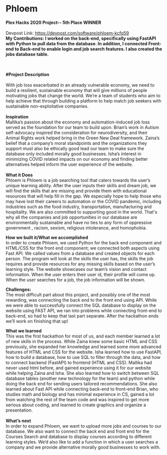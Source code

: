 # Phloem
<strong>Plex Hacks 2020 Project-- 5th Place WINNER</strong><br>
<br>
Devpost Link: https://devpost.com/software/phloem-kcfq59
<br>
<strong>My Contributions: I worked on the back-end, specifically using FastAPI with Python to pull data from the database. In addition, I connected Front-end to Back-end to enable login and job search features. I also created the jobs database table.</p>
</strong><br><br><strong>
	#Project Description</strong><br><br>
  With job loss exacerbated in an already vulnerable economy, we need to build a resilient, sustainable economy that will give millions of people motivating jobs that change the world. We’re a team of students who aim to help achieve that through building a platform to help match job seekers with sustainable non-exploitative companies.
<br><br><strong>Inspiration</strong><br>
  Mallika’s passion about the economy and automation-induced job loss served as the foundation for our team to build upon. Brian’s work in Autism self-advocacy inspired the consideration for neurodiversity, and their Animal Rights work helped bring in the Green New Deal framework. Zaina’s belief that a company’s moral standpoints and the organizations they support must also be ethically good lead our team to make sure the database only included morally good businesses. Isha’s interest in minimizing COVID related impacts on our economy and finding better alternatives helped inform the user experience of the website.
  <br><br>
<strong>What it Does</strong><br>
	Phloem is Phloem is a job searching tool that caters towards the user’s unique learning ability. After the user inputs their skills and dream job, we will find the skills that are missing and provide them with educational resources that will help fill in the gap. We especially hope to help those who may have lost their careers to automation or the COVID pandemic, including industries such as the food industry, transportation, manufacturing and hospitality. We are also committed to supporting good in the world. That's why all the companies and job opportunities in our database are environmentally sustainable and have no ties to any form of oppressive government , racism, sexism, religious intolerance, and homophobia.<br>

<strong>How we built it/What we accomplished</strong><br>
	In order to create Phloem, we used Python for the back end component and HTML/CSS for the front end component; we connected both aspects using Fast API. We called values from a database and created objects for each person. The program will look at the skills the user has, the skills the job requires and provide resources for any missing skills based on the user’s learning style. The website showcases our team’s vision and contact information. When the user enters their user id, their profile will come up. When the user searches for a job, the job information will be shown.

<strong>Challenges:</strong><br>
	The most difficult part about this project, and possibly one of the most rewarding, was connecting the back end to the front end using API. While we were able to successfully connect the SQL database to display on the website using FAST API, we ran into problems while connecting front-end to back-end, so had to keep that last part separate. After the hackathon ends we’ll work on finishing that up!

<strong>What we learned</strong><br>
This was the first hackathon for most of us, and each member learned a lot of new skills in the process. While Zaina knew some basic HTML and CSS previously, she expanded her knowledge and learned some more advanced features of HTML and CSS for the website.  Isha learned how to use FastAPI, how to build a database, how to use SQL to filter through the data, and how to connect backend (FastAPI) to frontend (HTML and CSS).
 Mallika had never used html before, and gained experience using it for our website while helping Zaina and Isha. She also learned how to switch between SQL database tables (another new technology for the team) and python while doing the back end for sending users tailored recommendations. She also learned about Fast API while connecting back-end to front-end
Brian, who studies math and biology and has minimal experience in CS, gained a lot from watching the rest of the team code and was inspired to get more serious about coding, and learned to create graphics and organize a presentation.<br><br>
<strong>What’s next</strong><br>
	In order to expand Phloem, we want to upload more jobs and courses to our database. We also want to connect the back end and front end for the Courses Search and database to display courses according to different learning styles. We’d also like to add a function in which a user searches a company and we provide alternative morally good businesses to work with.
